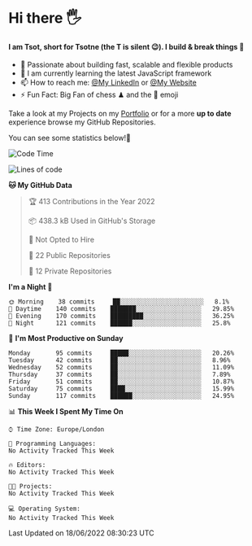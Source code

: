 # Hi there :raised_hand_with_fingers_splayed:
#### I am Tsot, short for Tsotne (the T is silent :wink:). I build & break things :space_invader:
- :telescope: Passionate about building fast, scalable and flexible products
- :seedling: I am currently learning the latest JavaScript framework 
- :mailbox: How to reach me: [@My LinkedIn](https://www.linkedin.com/in/tsotne-gvadzabia/) or [@My Website](https://tsotne.co.uk/contact)
- :zap: Fun Fact: Big Fan of chess ♟ and the 👾 emoji

Take a look at my Projects on my [Portfolio](https://tsotne.co.uk/) or for a more **up to date** experience browse my GitHub Repositories.

You can see some statistics below!:space_invader:
<!--START_SECTION:waka-->
![Code Time](http://img.shields.io/badge/Code%20Time-761%20hrs%202%20mins-blue)

![Lines of code](https://img.shields.io/badge/From%20Hello%20World%20I%27ve%20Written-626%20Thousand%20lines%20of%20code-blue)

**🐱 My GitHub Data** 

> 🏆 413 Contributions in the Year 2022
 > 
> 📦 438.3 kB Used in GitHub's Storage 
 > 
> 🚫 Not Opted to Hire
 > 
> 📜 22 Public Repositories 
 > 
> 🔑 12 Private Repositories  
 > 
**I'm a Night 🦉** 

```text
🌞 Morning    38 commits     ██░░░░░░░░░░░░░░░░░░░░░░░   8.1% 
🌆 Daytime    140 commits    ███████░░░░░░░░░░░░░░░░░░   29.85% 
🌃 Evening    170 commits    █████████░░░░░░░░░░░░░░░░   36.25% 
🌙 Night      121 commits    ██████░░░░░░░░░░░░░░░░░░░   25.8%

```
📅 **I'm Most Productive on Sunday** 

```text
Monday       95 commits     █████░░░░░░░░░░░░░░░░░░░░   20.26% 
Tuesday      42 commits     ██░░░░░░░░░░░░░░░░░░░░░░░   8.96% 
Wednesday    52 commits     ██░░░░░░░░░░░░░░░░░░░░░░░   11.09% 
Thursday     37 commits     ██░░░░░░░░░░░░░░░░░░░░░░░   7.89% 
Friday       51 commits     ██░░░░░░░░░░░░░░░░░░░░░░░   10.87% 
Saturday     75 commits     ████░░░░░░░░░░░░░░░░░░░░░   15.99% 
Sunday       117 commits    ██████░░░░░░░░░░░░░░░░░░░   24.95%

```


📊 **This Week I Spent My Time On** 

```text
⌚︎ Time Zone: Europe/London

💬 Programming Languages: 
No Activity Tracked This Week

🔥 Editors: 
No Activity Tracked This Week

🐱‍💻 Projects: 
No Activity Tracked This Week

💻 Operating System: 
No Activity Tracked This Week

```


 Last Updated on 18/06/2022 08:30:23 UTC
<!--END_SECTION:waka-->

